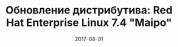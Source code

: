 ---
layout: post
title: "Обновление дистрибутива: Red Hat Enterprise Linux 7.4 \"Maipo\""
date: 2017-08-01   
---
